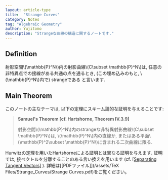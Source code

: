 ```yaml
---
layout: article-type
title:  "Strange Curves"
category: Notes
tag: "Algebraic Geometry"
author: Yujitomo
description: "Strangeな曲線の構造に関するノートです."
---
```



## Definition

射影空間\\(\mathbb{P}^N\\)内の射影曲線\\(C\subset \mathbb{P}^N\\)は,
任意の非特異点での接線がある共通の点を通るとき, (この埋め込みのもと, \\(\mathbb{P}^N\\)内で) strangeである と言います.

## Main Theorem

このノートの主なテーマは, 以下の定理にスキーム論的な証明を与えることです:

> **Samuel's Theorem [cf. Hartshorne, Theorem IV.3.9]**
>
> 射影空間\\(\mathbb{P}^N\\)内のstrangeな非特異射影曲線\\(C\subset \mathbb{P}^N\\)は,
> \\(\mathbb{P}^N\\)内の直線か,
> またはある平面\\(\mathbb{P}^2\subset \mathbb{P}^N\\)に含まれる二次曲線に限る.

Hurwitzの定理を用いたHartshorneによる証明とは異なる証明を与えます.
証明では, 接ベクトルを分離することのある言い換えを用います
(cf. [\[Separating Tangent Vectors\]](/notes/2021/12/01/SeparatingTangentVectors.html) ).
詳細は[\[PDFファイル\]](/assets/TeX Files/Strange_Curves/Strange Curves.pdf)をご覧ください。
